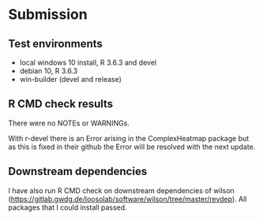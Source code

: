 # Submission
## Test environments
* local windows 10 install, R 3.6.3 and devel
* debian 10, R 3.6.3
* win-builder (devel and release)

## R CMD check results
There were no NOTEs or WARNINGs.

With r-devel there is an Error arising in the ComplexHeatmap package but as this is fixed in their github the Error will be resolved with the next update.

## Downstream dependencies
I have also run R CMD check on downstream dependencies of wilson 
(https://gitlab.gwdg.de/loosolab/software/wilson/tree/master/revdep). 
All packages that I could install passed.
